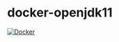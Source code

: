 # docker-openjdk11

[![Docker](https://github.com/StellaritySoftware/docker-openjdk11/actions/workflows/docker-publish.yml/badge.svg)](https://github.com/StellaritySoftware/docker-openjdk11/actions/workflows/docker-publish.yml)
